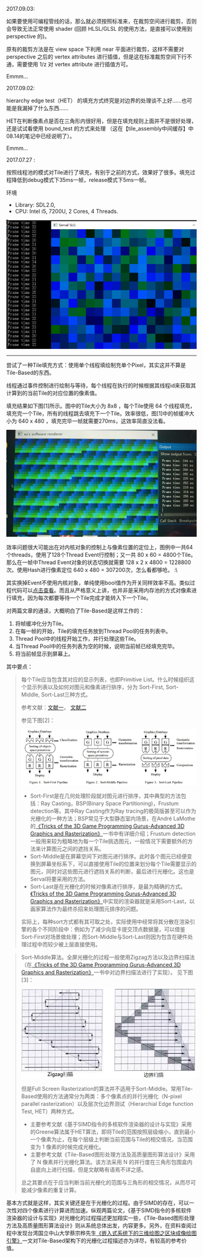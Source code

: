 2017.09.03:

如果要使用可编程管线的话，那么就必须按照标准来，在裁剪空间进行裁剪，否则会导致无法正常使用 shader (回顾 HLSL/GLSL 的使用方法，是直接可以使用到 perspective 的)。

原有的裁剪方法是在 view space 下利用 near 平面进行裁剪，这样不需要对 perspective 之后的 vertex attributes 进行插值，但是这在标准裁剪空间下行不通，需要使用 1/z 对 vertex attribute 进行插值方可。

Emmm...

2017.09.02:

hierarchy edge test（HET） 的填充方式终究是对边界的处理谈不上好……也可能是我漏掉了什么东西……

HET在判断像素点是否在三角形内很好用，但是在填充规则上面并不是很好处理，还是试试看使用 bound\_test 的方式来处理 （这在【tile_assembly中间缓存】中08.14的笔记中已经说明了）。

Emmm...

2017.07.27 :

按照线程池的模式对Tile进行了填充，有别于之前的方式，效果好了很多。填充过程降低到debug模式下35ms一帧，release模式下5ms一帧。

环境
* Library: SDL2.0, 
* CPU: Intel i5, 7200U, 2 Cores, 4 Threads.

![07.27](https://github.com/solaxu/ServalRenderer/blob/master/Notes/Pics/new_tile_fill.png)

-------------------------

尝试了一种Tile填充方式：使用单个线程填绘制充单个Pixel，其实这并不算是Tile-Based的东西。

线程通过事件控制进行绘制与等待，每个线程在执行的时候根据其线程id来获取其计算到的当前Tile的对应位置的像素值。

填充结果如下图[1]所示。图中的Tile大小为 8x8 ，每个Tile使用 64 个线程填充，填充完一个Tile，所有的线程跳去填充下一个Tile。效率很低，图[1]中的帧缓冲大小为 640 x 480 ，填充完毕一帧就需要270ms，这效率简直没法看。

![图 1](https://github.com/solaxu/ServalRenderer/blob/master/Notes/Pics/tile_fill.jpg)

效率问题很大可能出在对内核对象的控制上与像素位置的定位上，图例中一共64个threads，使用了128个Thread Event行控制；又一共 80 x 60 = 4800个Tile。那么在一帧中Thread Event对象的状态切换就需要 128 x 2 x 4800 = 1228800 次。使用Hash进行像素定位 640 x 480 = 307200次，怎么看都够呛。 :\

其实换掉Event不使用内核对象，单纯使用bool值作为开关同样效率不高。类似过程代码可以[点击查看](https://github.com/solaxu/Codes/blob/master/multi_thread_to_fill_matrix.cpp)。而且从严格意义上讲，也并非是采用内存池的方式对像素进行填充，因为每次都要等待一个Tile完成才能转入下一个Tile。

对两篇文章的通读，大概明白了Tile-Based是这样工作的：

1. 将帧缓冲化分为Tile。
2. 在每一帧的开始，Tile的填充任务放到Thread Pool的任务列表中。
3. Thread Pool中的线程开始工作，并行处理这些Tile。
4. 当Thread Pool中的任务列表为空的时候，说明当前帧已经填充完毕。
5. 将当前帧显示到屏幕上。

其中要点：

> 每个Tile应当包含其对应的显示列表，也即Primitive List。什么时候组织这个显示列表以及如何对图元和像素进行排序，分为 Sort-First, Sort-Middle, Sort-Last三种方式。
>
> 参考文献：[文献一](http://www.cs.unc.edu/techreports/94-023.pdf)， [文献二](http://citeseerx.ist.psu.edu/viewdoc/download?doi=10.1.1.38.5414&rep=rep1&type=pdf)
>
> 参见下图[2]：
>
> ![图 2](https://github.com/solaxu/ServalRenderer/blob/master/Notes/Pics/Sorting_Classification.jpg)
>
> * Sort-First是在几何处理阶段就对图元进行排序，其中典型的方法包括：Ray Casting，BSP(Binary Space Partitioning)，Frustum detection等。其中Ray Casting作为Ray tracing的极简版甚至可以作为光栅化的一种方法；BSP常见于大型静态室内场景，在André LaMothe的[《Tricks of the 3D Game Programming Gurus-Advanced 3D Graphics and Rasterization》](https://www.amazon.com/Tricks-Programming-Gurus-Advanced-Graphics-Rasterization/dp/0672318350/ref=sr_1_1?ie=UTF8&qid=1500621282&sr=8-1&keywords=Andr%C3%A9+LaMothe)一书中有详细介绍；Frustum detection一般用来较为粗略地为每一个Tile挑选图元，一般情况下需要额外的方法来计算图元之间的遮挡关系。
> * Sort-Middle是在屏幕空间下对图元进行排序。此时各个图元已经便变换到屏幕坐标系下，可以直接使用Tile的位置来划分每个Tile需要显示的图元，同时对这些图元进行遮挡关系的判断，最后进行光栅化。这也是Serval将要采用的方法。
> * Sort-Last是在光栅化的时候对像素进行排序，是最为精确的方式。[《Tricks of the 3D Game Programming Gurus-Advanced 3D Graphics and Rasterization》](https://www.amazon.com/Tricks-Programming-Gurus-Advanced-Graphics-Rasterization/dp/0672318350/ref=sr_1_1?ie=UTF8&qid=1500621282&sr=8-1&keywords=Andr%C3%A9+LaMothe)中实现的渲染器就是采用Sort-Last，以画家算法作为最终杀招来处理图元排序的问题。
>
> 实际上，每种sort方式都有其可取之处，实际使用中经常将其分散在渲染引擎的各个不同阶段中：例如为了减少向显卡提交顶点数据量，可以借鉴Sort-First对场景做处理；而Sort-Middle与Sort-Last则因为包含在硬件处理过程中而较少被上层直接使用。

> Sort-Middle算法。全屏光栅化的过程一般使用Zigzag方法以及边界扫描法（在[《Tricks of the 3D Game Programming Gurus-Advanced 3D Graphics and Rasterization》](https://www.amazon.com/Tricks-Programming-Gurus-Advanced-Graphics-Rasterization/dp/0672318350/ref=sr_1_1?ie=UTF8&qid=1500621282&sr=8-1&keywords=Andr%C3%A9+LaMothe)一书中对边界扫描法进行了实现）。
> 见下图[3]：
>
> ![图 3](https://github.com/solaxu/ServalRenderer/blob/master/Notes/Pics/scanline.jpg)
>
> 但是Full Screen Rasterization的算法并不适用于Sort-Middle。常用Tile-Based使用的方法通常分为两类：多个像素点的并行光栅化（N-pixel parallel rasterization）以及层次化边界测试（Hierarchial  Edge function Test, HET）两种方式。
> * 主要参考文献《基于SIMD指令的多核软件渲染器的设计与实现》采用的Greene算法属于HET算法，即将Tile的范围按照层级缩小，直到最小一个像素为止，在每个层级上判断当前范围与Tile的相交情况，当范围变为 1 像素的时候完成光栅化。
> * 主要参考文献《Tile-Based图形处理方法及高质量图形算法设计》采用了 N 像素并行光栅化算法。该方法采用 N 的并行度在三角形包围盒内自底向上进行扫描，但是文献略有语焉不详之感。
> 
> 总之其要点在于应当判断当前光栅化的范围与三角形的相交情况，从而尽可能减少像素的重复计算。

基本方式就是这样，其实关键还是在于光栅化的过程。由于SIMD的存在，可以一次性对四个像素进行计算进而加速。纵观两篇论文，《基于SIMD指令的多核软件渲染器的设计与实现》对光栅化的过程描述更加翔实一些，《Tile-Based图形处理方法及高质量图形算法设计》则从系统总体出发，内容更多。另外，在资料查阅过程中发现台湾国立中山大学蔡宗桦先生[《嵌入式系统下的三维绘图之区块成像绘图引擎》](https://www.google.com.sg/url?sa=t&rct=j&q=&esrc=s&source=web&cd=1&cad=rja&uact=8&ved=0ahUKEwi4_Num-JnVAhVDfbwKHbebCssQFggkMAA&url=http%3A%2F%2Fetd.lib.nsysu.edu.tw%2FETD-db%2FETD-search%2Fgetfile%3FURN%3Detd-0903107-232744%26filename%3Detd-0903107-232744.pdf&usg=AFQjCNExoDQWnxDvk-driE_hlC7Gk83lww)一文对Tile-Based架构下的光栅化过程描述亦为详尽，有较高的参考价值。